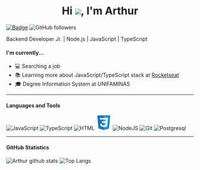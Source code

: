 <h1 align="center">Hi <img src="https://raw.githubusercontent.com/kaueMarques/kaueMarques/master/hi.gif" width="30px">, I'm Arthur</h1>

[![Badge](https://img.shields.io/static/v1?label=&message=Arthur&color=blue&style=flat-square&logo=Linkedin&logoColor=white&link=https://www.linkedin.com/in/arthurgmachado/)](https://www.linkedin.com/in/arthurgmachado/)
![GitHub followers](https://img.shields.io/github/followers/arthurgmr?label=Follow&style=social)

Backend Developer Jr. | Node.js | JavaScript | TypeScript

#### I'm currently...

- 💻 Searching a job
- 📚 Learning more about JavaScript/TypeScript stack at [Rocketseat](https://github.com/Rocketseat)
- 🎓 Degree Information System at UNIFAMINAS

---

#### Languages and Tools

<p align="left"> 
<img src="https://upload.vectorlogo.zone/logos/javascript/images/239ec8a4-163e-4792-83b6-3f6d96911757.svg" alt="JavaScript" title="JavaScript" width="40" height="40"/> <img src="https://www.vectorlogo.zone/logos/typescriptlang/typescriptlang-icon.svg" alt="TypeScript" title="TypeScript" width="40" height="40"/> <img src="https://www.vectorlogo.zone/logos/w3_html5/w3_html5-icon.svg" alt="HTML" title="HTML" width="40" height="40"/> <img src="https://github.com/devicons/devicon/blob/master/icons/css3/css3-original.svg" alt="CSS" title="CSS" width="40" height="40"/> <img src="https://www.vectorlogo.zone/logos/nodejs/nodejs-icon.svg" alt="NodeJS" title="NodeJS" width="40" height="40"/> <img src="https://www.vectorlogo.zone/logos/git-scm/git-scm-icon.svg" alt="Git" title="Git" width="40" height="40"/> <img src="https://www.vectorlogo.zone/logos/postgresql/postgresql-icon.svg" alt="Postgresql" title="Postgresql" width="40" height="40"/> </p>

---

#### GitHub Statistics

<p align="left">
  <img src="https://github-readme-stats.vercel.app/api?username=arthurgmr&count_private=true&show_icons=true&theme=radical" alt="Arthur github stats" width="400"/>
  <img src="https://github-readme-stats.vercel.app/api/top-langs/?username=arthurgmr&layout=compact&exclude_repo=exposure-fusion&theme=radical" alt="Top Langs" width="334"/>
</p>